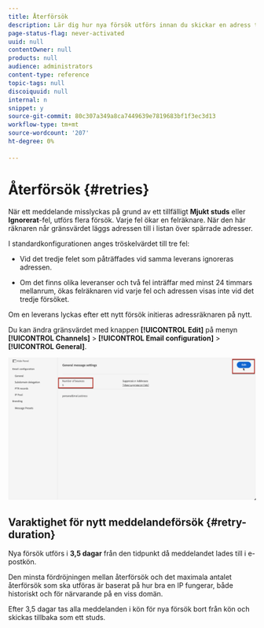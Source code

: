 ```yaml
---
title: Återförsök
description: Lär dig hur nya försök utförs innan du skickar en adress till listan över inaktiveringar
page-status-flag: never-activated
uuid: null
contentOwner: null
products: null
audience: administrators
content-type: reference
topic-tags: null
discoiquuid: null
internal: n
snippet: y
source-git-commit: 80c307a349a8ca7449639e7819683bf1f3ec3d13
workflow-type: tm+mt
source-wordcount: '207'
ht-degree: 0%

---
```



# Återförsök {#retries}

När ett meddelande misslyckas på grund av ett tillfälligt **Mjukt studs** eller **Ignorerat**-fel, utförs flera försök. Varje fel ökar en felräknare. När den här räknaren når gränsvärdet läggs adressen till i listan över spärrade adresser.

I standardkonfigurationen<!--so can you edit this setting or not?? contradictory information was given--> anges tröskelvärdet till tre fel:

* Vid det tredje felet som påträffades vid samma leverans ignoreras adressen.

* Om det finns olika leveranser och två fel inträffar med minst 24 timmars mellanrum, ökas felräknaren vid varje fel och adressen visas inte vid det tredje försöket.

Om en leverans lyckas efter ett nytt försök initieras adressräknaren på nytt.

Du kan ändra gränsvärdet med knappen **[!UICONTROL Edit]** på menyn **[!UICONTROL Channels]** > **[!UICONTROL Email configuration]** > **[!UICONTROL General]**.<!--currently you can edit this in staging // now I see in UI: Suppression rule > Bounce days??? > 4-->

![](../assets/retries-edition.png)

## Varaktighet för nytt meddelandeförsök {#retry-duration}

Nya försök utförs i **3,5 dagar** från den tidpunkt då meddelandet lades till i e-postkön.

Den minsta fördröjningen mellan återförsök och det maximala antalet återförsök som ska utföras är <!--managed by the Enhanced MTA,--> baserat på hur bra en IP fungerar, både historiskt och för närvarande på en viss domän.

Efter 3,5 dagar tas alla meddelanden i kön för nya försök bort från kön och skickas tillbaka som ett studs.<!--???-->